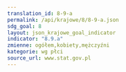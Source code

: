 ```yaml
---
translation_id: 8-9-a
permalink: /api/krajowe/8/8-9-a.json
sdg_goal: 8
layout: json_krajowe_goal_indicator
indicator: "8.9.a"
zmienne: ogółem,kobiety,mężczyźni
kategorie: wg płci
source_url: www.stat.gov.pl
---
```

